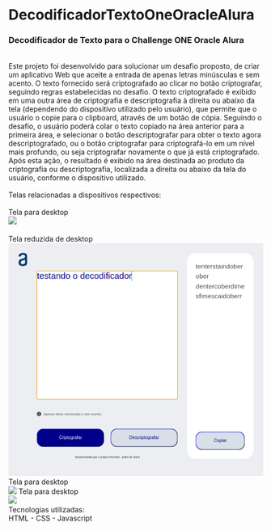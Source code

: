 # DecodificadorTextoOneOracleAlura
<h3>Decodificador de Texto para o Challenge ONE Oracle Alura</h3><br>
Este projeto foi desenvolvido para solucionar um desafio proposto, de criar um aplicativo Web que aceite a entrada de apenas letras minúsculas e sem acento.
O texto fornecido será criptografado ao clicar no botão criptografar, seguindo regras estabelecidas no desafio.
O texto criptografado é exibido em uma outra área de criptografia e descriptografia à direita ou abaixo da tela (dependendo do dispositivo utilizado pelo usuário), que permite que o usuário o copie para o clipboard, através de um botão de cópia. 
Seguindo o desafio, o usuário poderá colar o texto copiado na área anterior para a primeira área, e selecionar o botão descriptografar para obter o texto agora 
descriptografado, ou o botão criptografar para criptografá-lo em um nível mais profundo, ou seja criptografar novamente o que já está criptografado. Após esta ação, o resultado é exibido na área destinada ao produto da criptografia ou descriptografia, localizada a direita ou abaixo da tela do usuário, conforme o dispositivo utilizado.<br><br>
Telas relacionadas a dispositivos respectivos:<br><br>
Tela para desktop<br><img src="https://github.com/user-attachments/assets/3ff360f1-15d5-4972-a6e3-3b410e455993"/><br><br>
Tela reduzida de desktop<br><img src="https://github.com/ljferreira/DecodificadorTextoOneOracleAlura/blob/main/Tela_Desktop_reduzida.png"/><br>
Tela para desktop<br><img src="https://github.com/user-attachments/assets/3ff360f1-15d5-4972-a6e3-3b410e455993"/>
Tela para desktop<br><img src="https://github.com/user-attachments/assets/3ff360f1-15d5-4972-a6e3-3b410e455993"/>
<br>
Tecnologias utilizadas:<br>
HTML - CSS - Javascript
